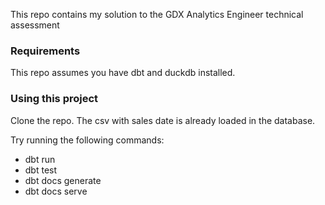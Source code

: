 This repo contains my solution to the GDX Analytics Engineer technical assessment

### Requirements

This repo assumes you have dbt and duckdb installed.

### Using this project

Clone the repo. The csv with sales date is already loaded in the database.

Try running the following commands:

- dbt run
- dbt test
- dbt docs generate
- dbt docs serve
